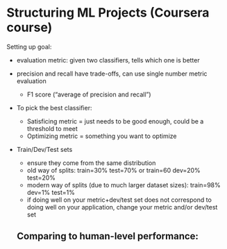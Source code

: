 # Structuring ML Projects (Coursera course)

Setting up goal:
- evaluation metric: given two classifiers, tells which one is better
- precision and recall have trade-offs, can use single number metric evaluation
  - F1 score (“average of precision and recall”)
- To pick the best classifier:
    - Satisficing metric = just needs to be good enough, could be a threshold to meet
    - Optimizing metric = something you want to optimize
- Train/Dev/Test sets
    - ensure they come from the same distribution
    - old way of splits: train=30% test=70% or train=60 dev=20% test=20%
    - modern way of splits (due to much larger dataset sizes): train=98% dev=1% test=1%
    - if doing well on your metric+dev/test set does not correspond to doing well on your application, change your metric and/or dev/test set
 
  Comparing to human-level performance:
  - 
